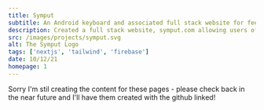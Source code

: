 ```yaml
---
title: Symput
subtitle: An Android keyboard and associated full stack website for feedback
description: Created a full stack website, symput.com allowing users of our first-year group project android keyboard to provide feedback. The site includes a CMS, user profiles, serverless functions and more!
src: /images/projects/symput.svg
alt: The Symput Logo
tags: ['nextjs', 'tailwind', 'firebase']
date: 10/12/21
homepage: 1
---
```


Sorry I'm stil creating the content for these pages - please check back in the near future and I'll have them created with the github linked!
